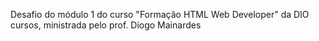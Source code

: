 Desafio do módulo 1 do curso "Formação HTML Web Developer" da DIO cursos, ministrada pelo prof. Diogo Mainardes
